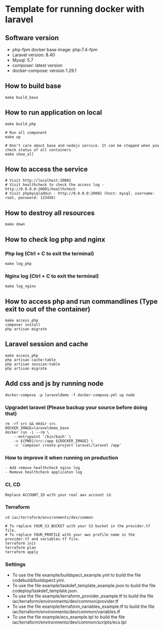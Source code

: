 # Template for running docker with laravel

## Software version
* php-fpm docker base image: php:7.4-fpm
* Laravel version: 8.40
* Mysql: 5.7
* composer: latest version
* docker-compose: version 1.29.1

## How to build base
```
make build_base
```

## How to run application on local

```
make build_php

# Run all component
make up

# Don't care about base and nodejs service. It can be stopped when you check status of all containers
make show_all
```

## How to access the service
```
# Visit http://localhost:20001
# Visit healthcheck to check the access log - http://0.0.0.0:20001/healthcheck
# Visit phpmysqladmin - http://0.0.0.0:20002 (host: mysql, username: root, password: 123456)
```

## How to destroy all resources
```
make down
```

## How to check log php and nginx
### Php log (Ctrl + C to exit the terminal)
```
make log_php
```
### Nginx log (Ctrl + C to exit the terminal)
```
make log_nginx
```

## How to access php and run commandlines (Type exit to out of the container)
```
make access_php
composer install
php artisan migrate
```

## Laravel session and cache
```
make access_php
php artisan cache:table
php artisan session:table
php artisan migrate
```

## Add css and js by running node
```
docker-compose -p laraveldemo -f docker-compose.yml up node
```

### Upgradet laravel (Please backup your source before doing that)
```
rm -rf src && mkdir src
DOCKER_IMAGE=laraveldemo_base
docker run -i --rm \
    --entrypoint '/bin/bash' \
    -v ${PWD}/src:/app ${DOCKER_IMAGE} \
    -c 'composer create-project laravel/laravel /app'
```
### How to improve it when running on production
```
- Add remove healthcheck nginx log
- Remove healthcheck applicaton log

```


### CI, CD
```
Replace ACCOUNT_ID with your real aws account id.
```


###  Terraform
```
cd iac/terraform/environments/dev/common

# To replace YOUR_S3_BUCKET with your S3 bucket in the provider.tf file.
# To replace YOUR_PROFILE with your aws profile name in the provider.tf and variables.tf file.
terraform init
terraform plan
terraform apply

```


### Settings
* To use the file example/buildspect_example.yml to build the file codebuild/buildspect.yml.
* To use the file example/taskdef_template_example.json to build the file codeploy/taskdef_template.json.
* To use the file example/terraform_provider_example.tf to build the file iac/terraform/environments/dev/common/provider.tf
* To use the file example/terraform_variables_example.tf to build the file iac/terraform/environments/dev/common/variables.tf
* To use the file example/ecs_example.tpl to build the file iac/terraform/environments/dev/common/scripts/ecs.tpl


